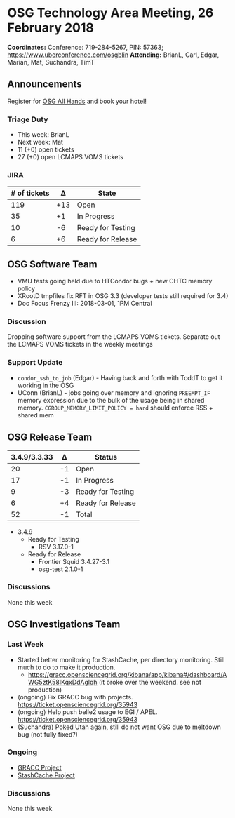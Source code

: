 # OSG Technology Area Meeting, 26 February 2018

**Coordinates:** Conference: 719-284-5267, PIN: 57363; <https://www.uberconference.com/osgblin>
**Attending:** BrianL, Carl, Edgar, Marian, Mat, Suchandra, TimT


## Announcements

Register for [OSG All Hands](https://opensciencegrid.github.io/all-hands/2018/) and book your hotel!


### Triage Duty

-   This week: BrianL
-   Next week: Mat
-   11 (+0) open tickets
-   27 (+0) open LCMAPS VOMS tickets

### JIRA

| # of tickets | &Delta; | State             |
|------------ |------- |----------------- |
| 119          | +13     | Open              |
| 35           | +1      | In Progress       |
| 10           | -6      | Ready for Testing |
| 6            | +6      | Ready for Release |


## OSG Software Team

-   VMU tests going held due to HTCondor bugs + new CHTC memory policy
-   XRootD tmpfiles fix RFT in OSG 3.3 (developer tests still required for 3.4)
-   Doc Focus Frenzy III: 2018-03-01, 1PM Central


### Discussion

Dropping software support from the LCMAPS VOMS tickets. Separate out the LCMAPS VOMS tickets in the weekly meetings


### Support Update

-   `condor_ssh_to_job` (Edgar) - Having back and forth with ToddT to get it working in the OSG
-   UConn (BrianL) - jobs going over memory and ignoring `PREEMPT_IF` memory expression due to the bulk of the usage being in shared memory. `CGROUP_MEMORY_LIMIT_POLICY = hard` should enforce RSS + shared mem


## OSG Release Team

| 3.4.9/3.3.33 | &Delta; | Status            |
|------------ |------- |----------------- |
| 20           | -1      | Open              |
| 17           | -1      | In Progress       |
| 9            | -3      | Ready for Testing |
| 6            | +4      | Ready for Release |
| 52           | -1      | Total             |

-   3.4.9
    -   Ready for Testing
        -   RSV 3.17.0-1
    -   Ready for Release
        -   Frontier Squid 3.4.27-3.1
        -   osg-test 2.1.0-1


### Discussions

None this week


## OSG Investigations Team


### Last Week

-   Started better monitoring for StashCache, per directory monitoring.  Still much to do to make it production.
    -   <https://gracc.opensciencegrid.org/kibana/app/kibana#/dashboard/AWG5ztK58IKqxDdAglqh> (it broke over the weekend.  see not production)
-   (ongoing) Fix GRACC bug with projects. <https://ticket.opensciencegrid.org/35943>
-   (ongoing) Help push belle2 usage to EGI / APEL.  <https://ticket.opensciencegrid.org/35943>
-   (Suchandra) Poked Utah again, still do not want OSG due to meltdown bug (not fully fixed?)


### Ongoing

-   [GRACC Project](https://jira.opensciencegrid.org/projects/GRACC/)
-   [StashCache Project](https://opensciencegrid.org/docs/data/stashcache/overview/)


### Discussions

None this week
